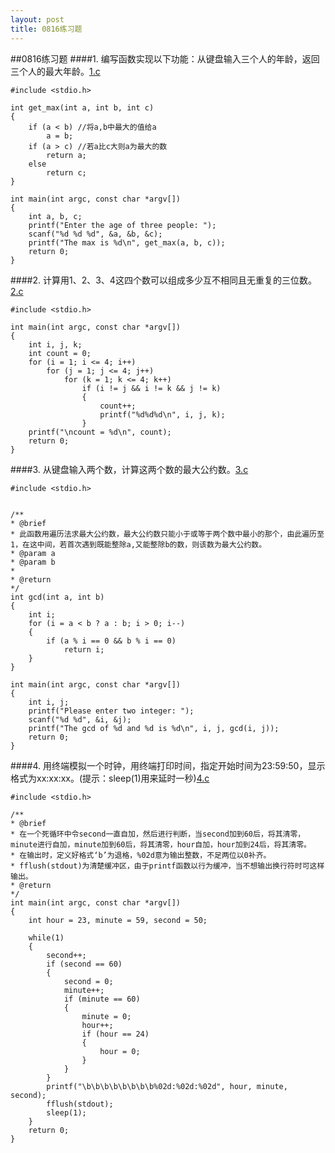 ```yaml
---
layout: post
title: 0816练习题
---
```

##0816练习题
####1.
编写函数实现以下功能：从键盘输入三个人的年龄，返回三个人的最大年龄。<a href="./1.c">1.c</a>

	#include <stdio.h>
	
	int get_max(int a, int b, int c)
	{
	    if (a < b) //将a,b中最大的值给a 
	        a = b;
	    if (a > c) //若a比c大则a为最大的数
	        return a;
	    else
	        return c;
	}
	
	int main(int argc, const char *argv[])
	{
	    int a, b, c;
	    printf("Enter the age of three people: ");
	    scanf("%d %d %d", &a, &b, &c);
	    printf("The max is %d\n", get_max(a, b, c));
	    return 0;
	}
	
####2.
计算用1、2、3、4这四个数可以组成多少互不相同且无重复的三位数。<a href="./2.c">2.c</a>

	#include <stdio.h>
	
	int main(int argc, const char *argv[])
	{
	    int i, j, k;
	    int count = 0;
	    for (i = 1; i <= 4; i++) 
	        for (j = 1; j <= 4; j++) 
	            for (k = 1; k <= 4; k++) 
	                if (i != j && i != k && j != k) 
	                {
	                    count++;
	                    printf("%d%d%d\n", i, j, k);
	                }
	    printf("\ncount = %d\n", count);
	    return 0;
	}
	
####3.
从键盘输入两个数，计算这两个数的最大公约数。<a href="./3.c">3.c</a>

	#include <stdio.h>
	
	
	/** 
	* @brief
	* 此函数用遍历法求最大公约数，最大公约数只能小于或等于两个数中最小的那个，由此遍历至1，在这中间，若首次遇到既能整除a,又能整除b的数，则该数为最大公约数。
	* @param a
	* @param b
	* 
	* @return 
	*/
	int gcd(int a, int b)
	{
	    int i;
	    for (i = a < b ? a : b; i > 0; i--) 
	    {
	        if (a % i == 0 && b % i == 0) 
	            return i;
	    }
	}
	
	int main(int argc, const char *argv[])
	{
	    int i, j;
	    printf("Please enter two integer: ");
	    scanf("%d %d", &i, &j);
	    printf("The gcd of %d and %d is %d\n", i, j, gcd(i, j));
	    return 0;
	}
	
####4.
用终端模拟一个时钟，用终端打印时间，指定开始时间为23:59:50，显示格式为xx:xx:xx。(提示：sleep(1)用来延时一秒)<a href="./4.c">4.c</a>

	#include <stdio.h>
	
	/** 
	* @brief
	* 在一个死循环中令second一直自加，然后进行判断，当second加到60后，将其清零，minute进行自加，minute加到60后，将其清零，hour自加，hour加到24后，将其清零。
	* 在输出时，定义好格式‘b’为退格，%02d意为输出整数，不足两位以0补齐。
	* fflush(stdout)为清楚缓冲区，由于printf函数以行为缓冲，当不想输出换行符时可这样输出。
	* @return 
	*/
	int main(int argc, const char *argv[])
	{
	    int hour = 23, minute = 59, second = 50;
	
	    while(1)
	    {
	        second++;
	        if (second == 60) 
	        {
	            second = 0;
	            minute++;
	            if (minute == 60) 
	            {
	                minute = 0;
	                hour++;
	                if (hour == 24) 
	                {
	                    hour = 0;
	                }
	            }
	        }
	        printf("\b\b\b\b\b\b\b\b%02d:%02d:%02d", hour, minute, second);
	        fflush(stdout);
	        sleep(1);
	    }
	    return 0;
	}
	
